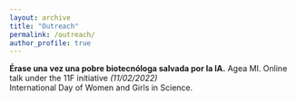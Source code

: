 ```yaml
---
layout: archive
title: "Outreach"
permalink: /outreach/
author_profile: true
---
```



**Érase una vez una pobre biotecnóloga salvada por la IA.** Agea MI. Online talk under the 11F initiative _(11/02/2022)_ <br>
International Day of Women and Girls in Science. <br>




